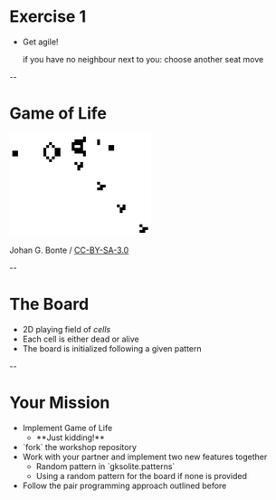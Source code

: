 # Exercise 1

* Get agile!


	if you have no neighbour next to you:
		choose another seat
		move

--

# Game of Life

![Game of Life](resources/Gospers_glider_gun.gif)

Johan G. Bonte / [CC-BY-SA-3.0](http://creativecommons.org/licenses/by-sa/3.0/)

--

# The Board

* 2D playing field of *cells*
* Each cell is either dead or alive
* The board is initialized following a given pattern

--

# Your Mission

* Implement Game of Life
	* <!-- .element: class="fragment" --> **Just kidding!**
* <!-- .element: class="fragment" --> `fork` the workshop repository 
* Work with your partner and implement two new features together <!-- .element: class="fragment" -->
	* <!-- .element: class="fragment" --> Random pattern in `gksolite.patterns`
	* <!-- .element: class="fragment" --> Using a random pattern for the board if none is provided
* <!-- .element: class="fragment" --> Follow the pair programming approach outlined before
